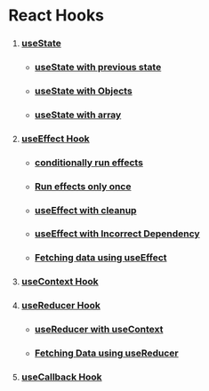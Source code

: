 # React Hooks

1. ### [useState](https://github.com/SaishJ/React-Hooks/commit/a04d9fc28e67ee838856cfbcecef87f99409c25c)

   - ### [useState with previous state](https://github.com/SaishJ/React-Hooks/commit/0efdee5596c18b7e7a4bb35d5eab970aa8cd06d9)

   - ### [useState with Objects](https://github.com/SaishJ/React-Hooks/commit/bd0b9b3e324855a09ce8c554711a7f5d0a3636f7)

   - ### [useState with array](https://github.com/SaishJ/React-Hooks/commit/d2f22b5f8679b6c01112235a79da2ea3fc642175)

2. ### [useEffect Hook](https://github.com/SaishJ/React-Hooks/commit/cdbb6a018b808fd6b6d729a30f56182a2eebec3f)

   - ### [conditionally run effects](https://github.com/SaishJ/React-Hooks/commit/8d0d5536493e97e3af770dd9442d71e5757d9372)

   - ### [Run effects only once](https://github.com/SaishJ/React-Hooks/commit/d67594a857a92ca795a7a139b9a12896369d598e#diff-aaadd3de0f852853f655a0d25f198c1fdc251c158e61a3856e30e07a07cb24d4)

   - ### [useEffect with cleanup](https://github.com/SaishJ/React-Hooks/commit/424be15f3d92004254beb9155babb1ceb5b2b801)

   - ### [useEffect with Incorrect Dependency](https://github.com/SaishJ/React-Hooks/commit/1e60c74e00a9fa08ce8a91943f1a9e1c45dbfdf7)

   - ### [Fetching data using useEffect](https://github.com/SaishJ/React-Hooks/commit/12c9d3e0f2111b30b1a1ea5ce7d7a599baed8f13)

3. ### [useContext Hook](https://github.com/SaishJ/React-Hooks/commit/27b0f628b1af23f1d5330a4a8575cba381e62d3e)

4. ### [useReducer Hook](https://github.com/SaishJ/React-Hooks/commit/4d5cb37c1d04d540712fa1540b4455fc0fd18027)

   - ### [useReducer with useContext](https://github.com/SaishJ/React-Hooks/commit/28b322caf25a1aa50551c40c22a141b6ad93673f)

   - ### [Fetching Data using useReducer](https://github.com/SaishJ/React-Hooks/commit/7d727b5b57e90d9587964a3e1880d8634bdb73a4)

5. ### [useCallback Hook]()

